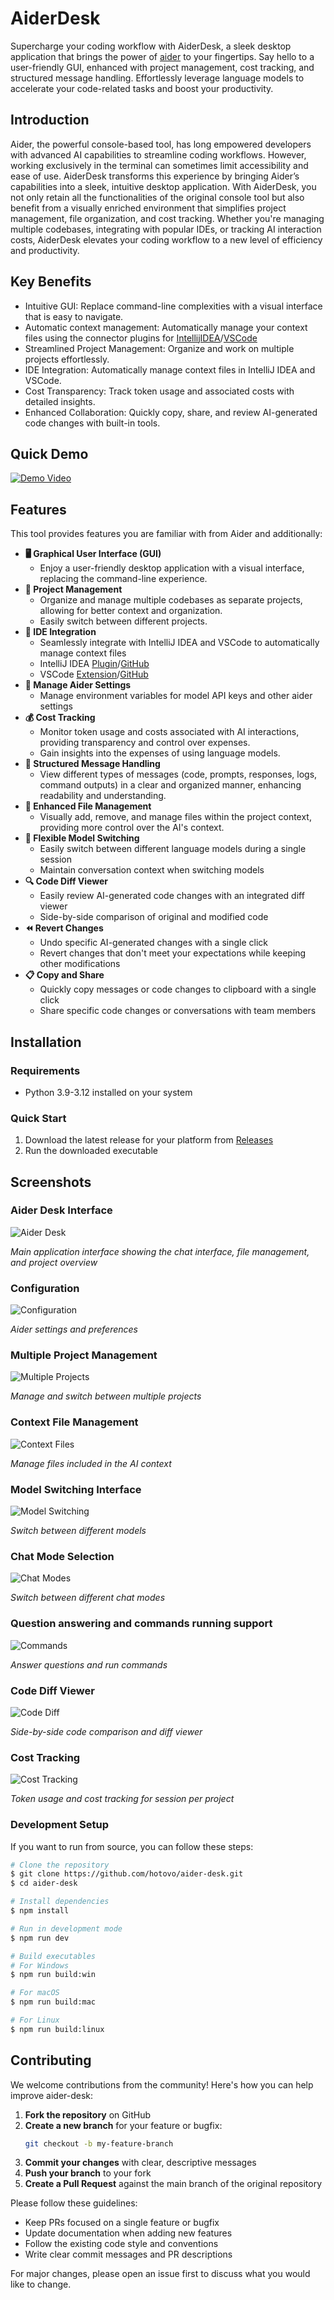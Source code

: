 # AiderDesk

Supercharge your coding workflow with AiderDesk, a sleek desktop application that brings the power of [aider](https://aider.chat) to your fingertips. Say hello to a user-friendly GUI, enhanced with project management, cost tracking, and structured message handling. Effortlessly leverage language models to accelerate your code-related tasks and boost your productivity.

## Introduction

Aider, the powerful console-based tool, has long empowered developers with advanced AI capabilities to streamline coding workflows. However, working exclusively in the terminal can sometimes limit accessibility and ease of use. AiderDesk transforms this experience by bringing Aider’s capabilities into a sleek, intuitive desktop application. With AiderDesk, you not only retain all the functionalities of the original console tool but also benefit from a visually enriched environment that simplifies project management, file organization, and cost tracking. Whether you're managing multiple codebases, integrating with popular IDEs, or tracking AI interaction costs, AiderDesk elevates your coding workflow to a new level of efficiency and productivity.

## Key Benefits

*  Intuitive GUI: Replace command-line complexities with a visual interface that is easy to navigate.
*  Automatic context management: Automatically manage your context files using the connector plugins for [IntellijIDEA](https://plugins.jetbrains.com/plugin/26313-aiderdesk-connector)/[VSCode](https://marketplace.visualstudio.com/items?itemName=hotovo-sk.aider-desk-connector)
*  Streamlined Project Management: Organize and work on multiple projects effortlessly.
*  IDE Integration: Automatically manage context files in IntelliJ IDEA and VSCode.
*  Cost Transparency: Track token usage and associated costs with detailed insights.
*  Enhanced Collaboration: Quickly copy, share, and review AI-generated code changes with built-in tools.

## Quick Demo

[![Demo Video](https://img.youtube.com/vi/9JkUwn9rk2g/0.jpg)](https://www.youtube.com/watch?v=9JkUwn9rk2g)

## Features

This tool provides features you are familiar with from Aider and additionally:

*   **🖥️ Graphical User Interface (GUI)**
    *   Enjoy a user-friendly desktop application with a visual interface, replacing the command-line experience.
*   **📂 Project Management**
    *   Organize and manage multiple codebases as separate projects, allowing for better context and organization.
    *   Easily switch between different projects.
*   **🔌 IDE Integration**
    *   Seamlessly integrate with IntelliJ IDEA and VSCode to automatically manage context files
    *   IntelliJ IDEA [Plugin](https://plugins.jetbrains.com/plugin/26313-aiderdesk-connector)/[GitHub](https://github.com/hotovo/aider-desk-connector-intellij-plugin)
    *   VSCode [Extension](https://marketplace.visualstudio.com/items?itemName=hotovo-sk.aider-desk-connector)/[GitHub](https://github.com/hotovo/aider-desk-connector-vscode-extension)
*   **🔑 Manage Aider Settings**
    *   Manage environment variables for model API keys and other aider settings
*   **💰 Cost Tracking**
    *   Monitor token usage and costs associated with AI interactions, providing transparency and control over expenses.
    *   Gain insights into the expenses of using language models.
*   **📨 Structured Message Handling**
    *   View different types of messages (code, prompts, responses, logs, command outputs) in a clear and organized manner, enhancing readability and understanding.
*   **📄 Enhanced File Management**
    *   Visually add, remove, and manage files within the project context, providing more control over the AI's context.
*   **🔄 Flexible Model Switching**
    *   Easily switch between different language models during a single session
    *   Maintain conversation context when switching models
*   **🔍 Code Diff Viewer**
    *   Easily review AI-generated code changes with an integrated diff viewer
    *   Side-by-side comparison of original and modified code
*   **⏪ Revert Changes**
    *   Undo specific AI-generated changes with a single click
    *   Revert changes that don't meet your expectations while keeping other modifications
*   **📋 Copy and Share**
    *   Quickly copy messages or code changes to clipboard with a single click
    *   Share specific code changes or conversations with team members

## Installation

### Requirements
- Python 3.9-3.12 installed on your system

### Quick Start
1. Download the latest release for your platform from [Releases](https://github.com/hotovo/aider-desk/releases)
2. Run the downloaded executable

## Screenshots

### Aider Desk Interface
![Aider Desk](docs/images/aider-desk.png)

*Main application interface showing the chat interface, file management, and project overview*

### Configuration
![Configuration](docs/images/settings.png)

*Aider settings and preferences*

### Multiple Project Management
![Multiple Projects](docs/images/multiple-projects.gif)

*Manage and switch between multiple projects*

### Context File Management
![Context Files](docs/images/contex-files.png)

*Manage files included in the AI context*

### Model Switching Interface
![Model Switching](docs/images/model-selector.gif)

*Switch between different models*

### Chat Mode Selection
![Chat Modes](docs/images/chat-modes.gif)

*Switch between different chat modes*

### Question answering and commands running support
![Commands](docs/images/commands.gif)

*Answer questions and run commands*

### Code Diff Viewer
![Code Diff](docs/images/code-diff.png)

*Side-by-side code comparison and diff viewer*

### Cost Tracking
![Cost Tracking](docs/images/cost-tracking.png)

*Token usage and cost tracking for session per project*

### Development Setup
If you want to run from source, you can follow these steps:

```bash
# Clone the repository
$ git clone https://github.com/hotovo/aider-desk.git
$ cd aider-desk

# Install dependencies
$ npm install

# Run in development mode
$ npm run dev

# Build executables
# For Windows
$ npm run build:win

# For macOS
$ npm run build:mac

# For Linux
$ npm run build:linux
```

## Contributing

We welcome contributions from the community! Here's how you can help improve aider-desk:

1. **Fork the repository** on GitHub
2. **Create a new branch** for your feature or bugfix:
   ```bash
   git checkout -b my-feature-branch
   ```
3. **Commit your changes** with clear, descriptive messages
4. **Push your branch** to your fork
5. **Create a Pull Request** against the main branch of the original repository

Please follow these guidelines:
- Keep PRs focused on a single feature or bugfix
- Update documentation when adding new features
- Follow the existing code style and conventions
- Write clear commit messages and PR descriptions

For major changes, please open an issue first to discuss what you would like to change.
